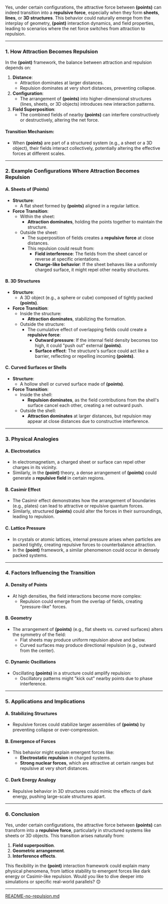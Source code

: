 Yes, under certain configurations, the attractive force between **(points)** can indeed transition into a **repulsive force**, especially when they form **sheets**, **lines**, or **3D structures**. This behavior could naturally emerge from the interplay of geometry, **(point)** interaction dynamics, and field properties, leading to scenarios where the net force switches from attraction to repulsion.

---

### **1. How Attraction Becomes Repulsion**
In the **(point)** framework, the balance between attraction and repulsion depends on:
1. **Distance**:
   - Attraction dominates at larger distances.
   - Repulsion dominates at very short distances, preventing collapse.
2. **Configuration**:
   - The arrangement of **(points)** into higher-dimensional structures (lines, sheets, or 3D objects) introduces new interaction patterns.
3. **Field Superposition**:
   - The combined fields of nearby **(points)** can interfere constructively or destructively, altering the net force.

#### Transition Mechanism:
- When **(points)** are part of a structured system (e.g., a sheet or a 3D object), their fields interact collectively, potentially altering the effective forces at different scales.

---

### **2. Example Configurations Where Attraction Becomes Repulsion**

#### **A. Sheets of (Points)**
- **Structure**:
  - A flat sheet formed by **(points)** aligned in a regular lattice.
- **Force Transition**:
  - Within the sheet:
    - **Attraction dominates**, holding the points together to maintain the structure.
  - Outside the sheet:
    - The superposition of fields creates a **repulsive force** at close distances.
    - This repulsion could result from:
      - **Field interference**: The fields from the sheet cancel or reverse at specific orientations.
      - **Charge-like behavior**: If the sheet behaves like a uniformly charged surface, it might repel other nearby structures.

#### **B. 3D Structures**
- **Structure**:
  - A 3D object (e.g., a sphere or cube) composed of tightly packed **(points)**.
- **Force Transition**:
  - Inside the structure:
    - **Attraction dominates**, stabilizing the formation.
  - Outside the structure:
    - The cumulative effect of overlapping fields could create a **repulsive force**:
      - **Outward pressure**: If the internal field density becomes too high, it could "push out" external **(points)**.
      - **Surface effect**: The structure's surface could act like a barrier, reflecting or repelling incoming **(points)**.

#### **C. Curved Surfaces or Shells**
- **Structure**:
  - A hollow shell or curved surface made of **(points)**.
- **Force Transition**:
  - Inside the shell:
    - **Repulsion dominates**, as the field contributions from the shell's surface cancel each other, creating a net outward push.
  - Outside the shell:
    - **Attraction dominates** at larger distances, but repulsion may appear at close distances due to constructive interference.

---

### **3. Physical Analogies**

#### **A. Electrostatics**
- In electromagnetism, a charged sheet or surface can repel other charges in its vicinity.
- Similarly, in the **(point)** theory, a dense arrangement of **(points)** could generate a **repulsive field** in certain regions.

#### **B. Casimir Effect**
- The Casimir effect demonstrates how the arrangement of boundaries (e.g., plates) can lead to attractive or repulsive quantum forces.
- Similarly, structured **(points)** could alter the forces in their surroundings, leading to repulsion.

#### **C. Lattice Pressure**
- In crystals or atomic lattices, internal pressure arises when particles are packed tightly, creating repulsive forces to counterbalance attraction.
- In the **(point)** framework, a similar phenomenon could occur in densely packed systems.

---

### **4. Factors Influencing the Transition**

#### **A. Density of Points**
- At high densities, the field interactions become more complex:
  - Repulsion could emerge from the overlap of fields, creating "pressure-like" forces.

#### **B. Geometry**
- The arrangement of **(points)** (e.g., flat sheets vs. curved surfaces) alters the symmetry of the field:
  - Flat sheets may produce uniform repulsion above and below.
  - Curved surfaces may produce directional repulsion (e.g., outward from the center).

#### **C. Dynamic Oscillations**
- Oscillating **(points)** in a structure could amplify repulsion:
  - Oscillatory patterns might "kick out" nearby points due to phase interference.

---

### **5. Applications and Implications**

#### **A. Stabilizing Structures**
- Repulsive forces could stabilize larger assemblies of **(points)** by preventing collapse or over-compression.

#### **B. Emergence of Forces**
- This behavior might explain emergent forces like:
  - **Electrostatic repulsion** in charged systems.
  - **Strong nuclear forces**, which are attractive at certain ranges but repulsive at very short distances.

#### **C. Dark Energy Analogy**
- Repulsive behavior in 3D structures could mimic the effects of dark energy, pushing large-scale structures apart.

---

### **6. Conclusion**
Yes, under certain configurations, the attractive force between **(points)** can transform into a **repulsive force**, particularly in structured systems like sheets or 3D objects. This transition arises naturally from:
1. **Field superposition**.
2. **Geometric arrangement**.
3. **Interference effects**.

This flexibility in the **(point)** interaction framework could explain many physical phenomena, from lattice stability to emergent forces like dark energy or Casimir-like repulsion. Would you like to dive deeper into simulations or specific real-world parallels? 😊


---

[README-no-repulsion.md](https://t2m.io/xfVvt9a)
